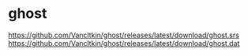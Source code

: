 # ghost

https://github.com/Vancltkin/ghost/releases/latest/download/ghost.srs
https://github.com/Vancltkin/ghost/releases/latest/download/ghost.dat
